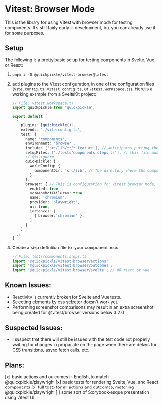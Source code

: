# Vitest: Browser Mode

This is the library for using Vitest with browser mode for testing components.
It's still fairly early in development, but you can already use it for some purposes.

## Setup

The following is a pretty basic setup for testing components in Svelte, Vue, or React:

1. `pnpm i -D @quickpickle/vitest-browser@latest`

2. add plugins to the Vitest configuration, in one of the configuration files (`vite.config.ts`, `vitest.config.ts`, or `vitest.workspace.ts`). Here is a working example from a SvelteKit project:

    ```ts
    // File: vitest.workspace.ts
    import quickpickle from "quickpickle";

    export default [
      {
        plugins: [quickpickle()],
        extends: './vite.config.ts',
        test: {
          name: 'components',
          environment: 'browser',
          include: ['src/lib/**/*.feature'], // anticipates putting the .feature files next to components
          setupFiles: ['./tests/components.steps.ts'], // this file must be created (see step 3)
          // @ts-ignore
          quickpickle: {
            worldConfig: {
              componentDir: 'src/lib', // The directory where the components are kept
            }
          },
          browser: { // This is configuration for Vitest browser mode, and can be modified as appropriate
            enabled: true,
            screenshotFailures: true,
            name: 'chromium',
            provider: 'playwright',
            ui: true,
            instances: [
              { browser:'chromium' },
            ]
          }
        }
      },
    ]
    ```

3. Create a step definition file for your component tests:

    ```ts
    // File: tests/components.steps.ts
    import '@quickpickle/vitest-browser/actions';
    import '@quickpickle/vitest-browser/outcomes';
    import '@quickpickle/vitest-browser/svelte'; // OR react or vue
    ```

## Known Issues:

* Reactivity is currently broken for Svelte and Vue tests.
* Selecting elements by css selector doesn't work yet.
* Performing screenshot comparisons may result in an extra screenshot
  being created for @vitest/browser versions below 3.2.0

## Suspected Issues:

* I suspect that there will still be issues with the test code
  not properly waiting for changes to propagate on the page when
  there are delays for CSS transitions, async fetch calls, etc.

## Plans:

[x] basic actions and outcomes in English, to match @quickpickle/playwright
[x] basic tests for rendering Svelte, Vue, and React components
[x] full tests for all actions and outcomes, matching @quickpickle/playwright
[ ] some sort of Storybook-esque presentation using Vitest UI